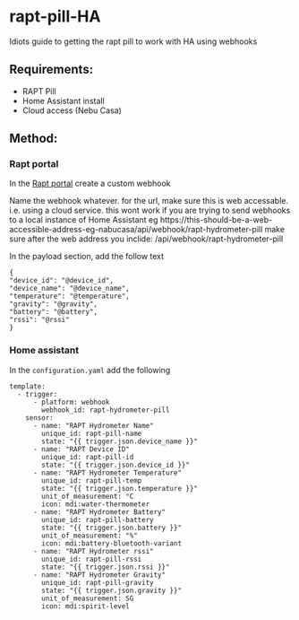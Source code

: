 # rapt-pill-HA
Idiots guide to getting the rapt pill to work with HA using webhooks


## Requirements:
- RAPT Pill
- Home Assistant install
- Cloud access (Nebu Casa)


## Method:

### Rapt portal

In the [Rapt portal](https://app.rapt.io/integration/webhooks/list) create a custom webhook




Name the webhook whatever.
for the url, make sure this is web accessable. i.e. using a cloud service. this wont work if you are trying to send webhooks to a local instance of Home Assistant
eg https://this-should-be-a-web-accessible-address-eg-nabucasa/api/webhook/rapt-hydrometer-pill
make sure after the web address you inclide:  /api/webhook/rapt-hydrometer-pill





In the payload section, add the follow text
```
{
"device_id": "@device_id",
"device_name": "@device_name",
"temperature": "@temperature",
"gravity": "@gravity",
"battery": "@battery",
"rssi": "@rssi"
}
```


### Home assistant
In the ```configuration.yaml``` add the following

```
template:        
  - trigger:
      - platform: webhook
        webhook_id: rapt-hydrometer-pill
    sensor:
      - name: "RAPT Hydrometer Name"
        unique_id: rapt-pill-name
        state: "{{ trigger.json.device_name }}"
      - name: "RAPT Device ID"
        unique_id: rapt-pill-id
        state: "{{ trigger.json.device_id }}"
      - name: "RAPT Hydrometer Temperature"
        unique_id: rapt-pill-temp
        state: "{{ trigger.json.temperature }}"
        unit_of_measurement: °C
        icon: mdi:water-thermometer
      - name: "RAPT Hydrometer Battery"
        unique_id: rapt-pill-battery
        state: "{{ trigger.json.battery }}"
        unit_of_measurement: "%"
        icon: mdi:battery-bluetooth-variant
      - name: "RAPT Hydrometer rssi"
        unique_id: rapt-pill-rssi
        state: "{{ trigger.json.rssi }}"
      - name: "RAPT Hydrometer Gravity"
        unique_id: rapt-pill-gravity
        state: "{{ trigger.json.gravity }}"
        unit_of_measurement: SG
        icon: mdi:spirit-level
```



